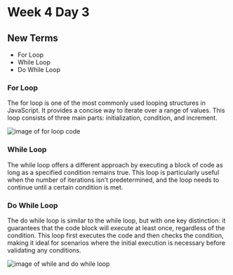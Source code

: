 # Week 4 Day 3

## New Terms
- For Loop 
- While Loop 
- Do While Loop


### For Loop
The for loop is one of the most commonly used looping structures in JavaScript. It provides a concise way to iterate over a range of values. This loop consists of three main parts: initialization, condition, and increment.

![image of for loop code](https://miro.medium.com/v2/resize:fit:1400/1*Wal8vgWVHiYnM0IrnK0p3w.jpeg)



### While Loop 
The while loop offers a different approach by executing a block of code as long as a specified condition remains true. This loop is particularly useful when the number of iterations isn’t predetermined, and the loop needs to continue until a certain condition is met.



### Do While Loop

The do while loop is similar to the while loop, but with one key distinction: it guarantees that the code block will execute at least once, regardless of the condition. This loop first executes the code and then checks the condition, making it ideal for scenarios where the initial execution is necessary before validating any conditions.

![image of while and do while loop](https://i.ytimg.com/vi/TjkJQly2YCw/maxresdefault.jpg)




